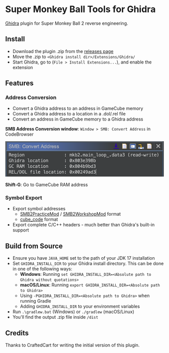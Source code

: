 # Super Monkey Ball Tools for Ghidra

[Ghidra](https://github.com/NationalSecurityAgency/ghidra) plugin for Super Monkey Ball 2 reverse engineering.

## Install

- Download the plugin .zip from the [releases page](https://github.com/ComplexPlane/Ghidra-SuperMonkeyBallTools/releases)
- Move the .zip to `<Ghidra install dir>/Extensions/Ghidra/`
- Start Ghidra, go to (`File > Install Extensions...`), and enable the extension

## Features

### Address Conversion

- Convert a Ghidra address to an address in GameCube memory
- Convert a Ghidra address to a location in a .dol/.rel file
- Convert an address in GameCube memory to a Ghidra address

**SMB Address Conversion window**: `Window > SMB: Convert Address` in CodeBrowser

![Convert address window](doc/convert-address-window.png)

**Shift-G**: Go to GameCube RAM address

### Symbol Export

- Export symbol addresses
  - [SMB2PracticeMod](https://github.com/ComplexPlane/SMB2PracticeMod) / [SMB2WorkshopMod](https://github.com/TheBombSquad/SMB2WorkshopMod) format
  - [cube_code](https://gitlab.com/CraftedCart/cube_code) format
- Export complete C/C++ headers - much better than Ghidra's built-in support

## Build from Source

- Ensure you have `JAVA_HOME` set to the path of your JDK 17 installation
- Set `GHIDRA_INSTALL_DIR` to your Ghidra install directory. This can be done in one of the following ways:
    - **Windows**: Running `set GHIDRA_INSTALL_DIR=<Absolute path to Ghidra without quotations>`
    - **macOS/Linux**: Running `export GHIDRA_INSTALL_DIR=<Absolute path to Ghidra>`
    - Using `-PGHIDRA_INSTALL_DIR=<Absolute path to Ghidra>` when running Gradle
    - Adding `GHIDRA_INSTALL_DIR` to your environment variables
- Run `.\gradlew.bat` (Windows) or `./gradlew` (macOS/Linux)
- You'll find the output .zip file inside `/dist`

## Credits

Thanks to CraftedCart for writing the initial version of this plugin.

